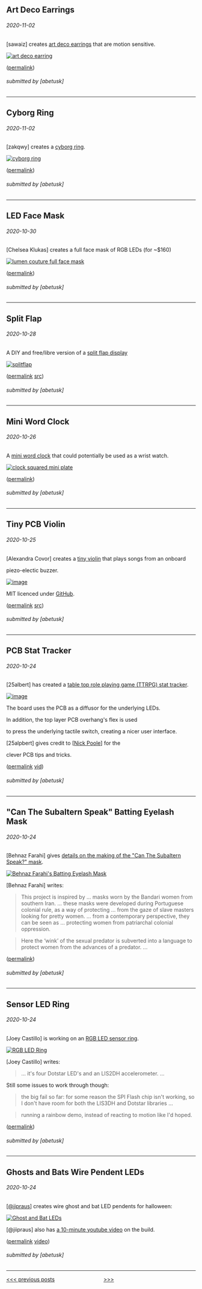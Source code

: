 Art Deco Earrings
----


###### 2020-11-02

\[sawaiz\] creates [art deco earrings](https://github.com/Sawaiz/artDecoEarrings) that are motion sensitive.

[![art deco earring](img/2020-11-02_art-deco-earring.jpg)](https://github.com/Sawaiz/artDecoEarrings)

([permalink](https://web.archive.org/web/20201102195244/https://github.com/Sawaiz/artDecoEarrings))

###### submitted by \[abetusk\]

---


Cyborg Ring
----


###### 2020-11-02

\[zakqwy\] creates a [cyborg ring](https://github.com/zakqwy/cyborg_ring).

[![cyborg ring](img/2020-11-02_cyborg-ring.jpg)](https://github.com/zakqwy/cyborg_ring)

([permalink](https://web.archive.org/web/20201102192736/https://github.com/zakqwy/cyborg_ring))

###### submitted by \[abetusk\]

---


LED Face Mask
----


###### 2020-10-30

\[Chelsea Klukas\] creates a full face mask of RGB LEDs (for ~$160)

[![lumen couture full face mask](img/2020-10-30-face-mask-lumen.gif)](http://www.lumencouture.com/buy-led-light-up-dresses/shop-full-led-face-changing-mask/)

([permalink](https://web.archive.org/web/20201030170640/http://www.lumencouture.com/buy-led-light-up-dresses/shop-full-led-face-changing-mask/))

###### submitted by \[abetusk\]

---


Split Flap
----


###### 2020-10-28

A DIY and free/libre version of a [split flap display](https://scottbez1.github.io/splitflap/)

[![splitflap](img/2020-10-28-splitflap.gif)](https://scottbez1.github.io/splitflap/)

([permalink](https://web.archive.org/web/20201028202202/https://scottbez1.github.io/splitflap/) [src](https://web.archive.org/web/20201028202300/https://github.com/scottbez1/splitflap))

###### submitted by \[abetusk\]

---


Mini Word Clock
----


###### 2020-10-26

A [mini word clock](https://willemm.nl/development-of-clocksquared-mini/#more-729) that could potentially be used as a wrist watch.

[![clock squared mini plate](img/2020-10-26_mini-clocksquared.jpg)](https://willemm.nl/development-of-clocksquared-mini/#more-729)

([permalink](https://web.archive.org/web/20201026153632/https://willemm.nl/development-of-clocksquared-mini/#more-729))

###### submitted by \[abetusk\]

---


Tiny PCB Violin
----


###### 2020-10-25

\[Alexandra Covor\] creates a [tiny violin](https://www.hackster.io/alexandracovor/attiny85-mini-pcb-violin-d728e5) that plays songs from an onboard

piezo-electic buzzer.

[![image](img/2020-10-25_tiny-violin-pcb.jpg)](https://www.hackster.io/alexandracovor/attiny85-mini-pcb-violin-d728e5)

MIT licenced under [GitHub](https://github.com/Alexandra182/mini-violin).

([permalink](https://web.archive.org/web/20201025103914/https://www.hackster.io/alexandracovor/attiny85-mini-pcb-violin-d728e5) [src](https://web.archive.org/web/20201025103723/https://github.com/Alexandra182/mini-violin))

###### submitted by \[abetusk\]

---


PCB Stat Tracker
----


###### 2020-10-24

\[25albert\] has created a [table top role playing game (TTRPG) stat tracker](https://www.reddit.com/r/electronics/comments/j6g78t/cool_pcb_stat_tracker_i_made_for_ttrpgs/).

[![image](img/2020-10-24_pcb-stat-tracker.jpg)](https://imgur.com/a/NghQDxi)

The board uses the PCB as a diffusor for the underlying LEDs.

In addition, the top layer PCB overhang's flex is used

to press the underlying tactile switch, creating a nicer user interface.

\[25alpbert\] gives credit to \[[Nick Poole](https://youtu.be/rAXmzt-_NZ4)\] for the

clever PCB tips and tricks.

([permalink](https://web.archive.org/web/20201024144425/https://www.reddit.com/r/electronics/comments/j6g78t/cool_pcb_stat_tracker_i_made_for_ttrpgs/) [vid](https://web.archive.org/web/20201024145053if_/https://www.youtube.com/watch?v=rAXmzt-_NZ4&feature=youtu.be))

###### submitted by \[abetusk\]

---


"Can The Subaltern Speak" Batting Eyelash Mask
----


###### 2020-10-24

\[Behnaz Farahi\] gives [details on the making of the "Can The Subaltern Speak?" mask](https://www.youtube.com/watch?v=TAjz19cV3RY).

[![Behnaz Farahi's Batting Eyelash Mask](img/2020-10-24_farahi-mask.gif)](https://www.youtube.com/watch?v=TAjz19cV3RY)

\[Behnaz Farahi\] writes:

> This project is inspired by ... masks worn by the Bandari women from southern Iran. ... these masks were developed during Portuguese colonial rule, as a way of protecting ... from the gaze of slave masters looking for pretty women. ... from a contemporary perspective, they can be seen as ... protecting women from patriarchal colonial oppression.

> Here the ‘wink’ of the sexual predator is subverted into a language to protect women from the advances of a predator. ...

([permalink](https://web.archive.org/web/20201024134535if_/https://www.youtube.com/watch?v=TAjz19cV3RY))

###### submitted by \[abetusk\]

---


Sensor LED Ring
----


###### 2020-10-24

\[Joey Castillo\] is working on an [RGB LED sensor ring](https://twitter.com/josecastillo/status/1319682792763101198).

[![RGB LED Ring](img/2020-10-24_castillo-ring.jpg)](https://twitter.com/josecastillo/status/1319678368728731648)

\[Joey Castillo\] writes:

> ... it's four Dotstar LED's and an LIS2DH accelerometer. ...

Still some issues to work through though:

> the big fail so far: for some reason the SPI Flash chip isn't working, so I don't have room for both the LIS3DH and Dotstar libraries ...

> running a rainbow demo, instead of reacting to motion like I'd hoped.

([permalink](https://web.archive.org/web/20201024132922/https://twitter.com/josecastillo/status/1319678368728731648))

###### submitted by \[abetusk\]

---


Ghosts and Bats Wire Pendent LEDs
---


###### 2020-10-24

\[[@jipraus](https://twitter.com/jipraus/status/1319662644526223363)\] creates wire ghost and bat LED pendents for halloween:

[![Ghost and Bat LEDs](img/2020-10-24_ghost-bat-led.jpg)](https://twitter.com/jipraus/status/1319662644526223363)

\[@jiipraus\] also has [a 10-minute youtube video](https://youtu.be/xe5E9Fbc9vo) on the build.

([permalink](https://web.archive.org/web/20201024102240/https://twitter.com/jipraus/status/1319662644526223363) [video](https://web.archive.org/web/20201024103030/https://www.youtube.com/watch?v=xe5E9Fbc9vo&feature=youtu.be))

###### submitted by \[abetusk\]

---





[<<< previous posts](4/) &nbsp; &nbsp; &nbsp; &nbsp; &nbsp; &nbsp; &nbsp; &nbsp; &nbsp; &nbsp; &nbsp; &nbsp; &nbsp; &nbsp; &nbsp; &nbsp; [>>>](2/)



